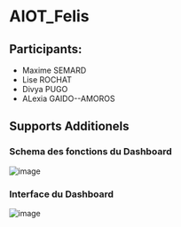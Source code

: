 # AIOT_Felis

## Participants:
  - Maxime SEMARD
  - Lise ROCHAT
  - Divya PUGO
  - ALexia GAIDO--AMOROS

## Supports Additionels
### Schema des fonctions du Dashboard
![image](https://github.com/divpugo/AIOT_Felis/assets/84316120/eb472170-7c41-4551-9326-bb948f30f5e5)
### Interface du Dashboard
![image](https://github.com/divpugo/AIOT_Felis/assets/84316120/2541c2f3-f51a-4869-8849-df93922dbb7e)


